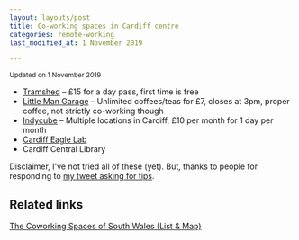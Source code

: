 ```yaml
---
layout: layouts/post
title: Co-working spaces in Cardiff centre
categories: remote-working
last_modified_at: 1 November 2019

---
```


<small>Updated on 1 November 2019</small>

- [Tramshed](https://www.tramshedtech.co.uk/cowork/) – £15 for a day pass, first time is free
- [Little Man Garage](https://www.tripadvisor.co.uk/Restaurant_Review-g186460-d13395160-Reviews-The_Little_Man_Garage-Cardiff_South_Wales_Wales.html) – Unlimited coffees/teas for £7, closes at 3pm, proper coffee, not strictly co-working though
- [Indycube](https://www.indycube.community/places) – Multiple locations in Cardiff, £10 per month for 1 day per month
- [Cardiff Eagle Lab](https://labs.uk.barclays/locations/cardiff-en)
- Cardiff Central Library

Disclaimer, I've not tried all of these (yet). But, thanks to people for responding to [my tweet asking for tips](https://twitter.com/benjystanton/status/1140913131969011713).

## Related links

[The Coworking Spaces of South Wales (List & Map)](https://seono.co.uk/south-wales-coworking-spaces-map-list/)